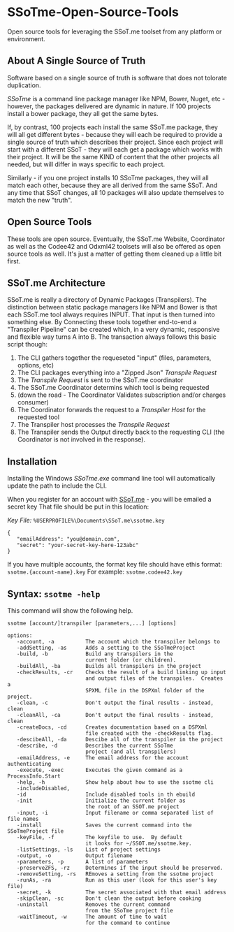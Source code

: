 # SSoTme-Open-Source-Tools
Open source tools for leveraging the SSoT.me toolset from any 
platform or environment.

## About A Single Source of Truth
Software based on a single source of truth is software that does not tolorate duplication.

*SSoTme* is a command line package manager like NPM, Bower, Nuget, etc - however, the packages
delivered are dynamic in nature.  If 100 projects install a bower package, they all get the
same bytes.

If, by contrast, 100 projects each install the same SSoT.me package, they will all get
different bytes - because they will each be required to provide a single source of truth
which describes their project.  Since each project will start with a different SSoT - 
they will each get a package which works with their project.  It will be the same KIND of 
content that the other projects all needed, but will differ in ways specific to each project.

Similarly - if you one project installs 10 SSoTme packages, they will all match each other,
because they are all derived from the same SSoT.  And any time that SSoT changes, all 10
packages will also update themselves to match the new "truth".

## Open Source Tools
These tools are open source.  Eventually, the SSoT.me Website, Coordinator as well as the Codee42 
and Odxml42 toolsets will also be offered as open source tools as well.  It's just a matter of 
getting them cleaned up a little bit first.

## SSoT.me Architecture
SSoT.me is really a directory of Dynamic Packages (Transpilers).  The distinction between
static package managers like NPM and Bower is that each SSoT.me tool always requires INPUT.
That input is then turned into something else.  By Connecting these tools together end-to-end
a "Transpiler Pipeline" can be created which, in a very dynamic, responsive and flexible way
turns A into B.  The transaction always follows this basic script though:

1. The CLI gathers together the requeseted "input" (files, parameters, options, etc)
2. The CLI packages everything into a "Zipped Json" *Transpile Request*
3. The *Transpile Request* is sent to the SSoT.me coordinator
4. The SSoT.me Coordinator determins which tool is being requested
5. (down the road - The Coordinator Validates subscription and/or charges consumer)
6. The Coordinator forwards the request to a *Transpiler Host* for the requested tool
7. The Transpiler host processes the *Transpile Request*
8. The Transpiler sends the Output directly back to the requesting CLI (the Coordinator is not 
        involved in the response).


## Installation
Installing the Windows *SSoTme.exe* command line tool will automatically update the path
to include the CLI.  

When you register for an account with [SSoT.me](http://ssot.me) - you will be emailed a secret key
That file should be put in this location:

*Key File:* `%USERPROFILE%\Documents\SSoT.me\ssotme.key`
```
{
   "emailAddress": "you@domain.com",
   "secret": "your-secret-key-here-123abc"
}
```

If you have multiple accounts, the format key file should have ethis format: `ssotme.{account-name}.key`
For example: `ssotme.codee42.key`

## Syntax: `ssotme -help`
This command will show the following help.

```
ssotme [account/]transpiler [parameters,...] [options]

options:
   -account, -a          The account which the transpiler belongs to
   -addSetting, -as      Adds a setting to the SSoTmeProject
   -build, -b            Build any transpilers in the
                         current folder (or children).
   -buildAll, -ba        Builds all transpilers in the project
   -checkResults, -cr    Checks the result of a build linking up input
                         and output files of the transpiles.  Creates a
                         SPXML file in the DSPXml folder of the project.
   -clean, -c            Don't output the final results - instead, clean
   -cleanAll, -ca        Don't output the final results - instead, clean
   -createDocs, -cd      Creates documentation based on a DSPXml
                         file created with the -checkResults flag.
   -descibeAll, -da      Descibe all of the transpiler in the project
   -describe, -d         Describes the current SSoTme
                         project (and all transpilers)
   -emailAddress, -e     The email address for the account authenticating
   -execute, -exec       Executes the given command as a ProcessInfo.Start
   -help, -h             Show help about how to use the ssotme cli
   -includeDisabled,
   -id                   Include disabled tools in th ebuild
   -init                 Initialize the current folder as
                         the root of an SSOT.me project
   -input, -i            Input filename or comma separated list of file names
   -install              Saves the current command into the SSoTmeProject file
   -keyFile, -f          The keyfile to use.  By default
                         it looks for ~/SSOT.me/ssotme.key.
   -listSettings, -ls    List of project settings
   -output, -o           Output filename
   -parameters, -p       A list of parameters
   -preserveZFS, -rz     Determines if the input should be preserved.
   -removeSetting, -rs   REmoves a setting from the ssotme project
   -runAs, -ra           Run as this user (look for this user's key file)
   -secret, -k           The secret associated with that email address
   -skipClean, -sc       Don't clean the output before cooking
   -uninstall            Removes the current command
                         from the SSoTme project file
   -waitTimeout, -w      The amount of time to wait
                         for the command to continue
```
